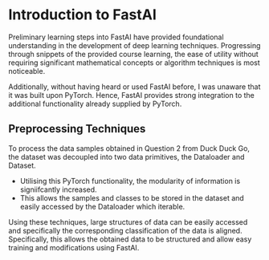 # Introduction to FastAI

Preliminary learning steps into FastAI have provided foundational understanding in the development of deep learning techniques. 
Progressing through snippets of the provided course learning, the ease of utility without requiring significant mathematical concepts or algorithm techniques is most noticeable. 

Additionally, without having heard or used FastAI before, I was unaware that it was built upon PyTorch. Hence, FastAI provides strong integration to the additional functionality already supplied by PyTorch.

## Preprocessing Techniques
To process the data samples obtained in Question 2 from Duck Duck Go, the dataset was decoupled into two data primitives, the Dataloader and Dataset. 
- Utilising this PyTorch functionality, the modularity of information is signiifcantly increased. 
- This allows the samples and classes to be stored in the dataset and easily accessed by the Dataloader which iterable. 

Using these techniques, large structures of data can be easily accessed and specifically the corresponding classification of the data is aligned.
Specifically, this allows the obtained data to be structured and allow easy training and modifications using FastAI.

